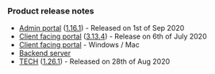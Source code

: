 ### Product release notes
* [Admin portal](/release-notes/admin) ([1.16.1](/release-notes/admin/v1.16.1)) - Released on 1st of Sep 2020
* [Client facing portal](/release-notes/portal) ([3.13.4](/release-notes/portal/v3.13)) - Release on 6th of July 2020
* [Client facing portal](https://help.deskdirector.com/article/4uzjpwaiou-dd-portal-changelog) - Windows / Mac
* [Backend server](https://help.deskdirector.com/article/5ml4ieesph-server-changelog)
* [TECH](/release-notes/tech) ([1.26.1](/release-notes/tech/v1.26)) - Released on 28th of Aug 2020
